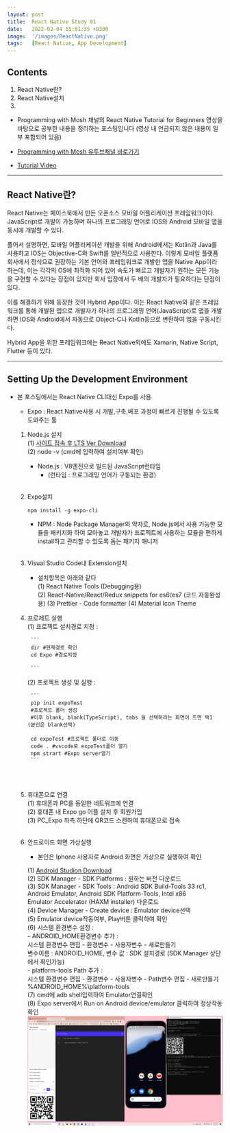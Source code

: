 ```yaml
---
layout: post
title:  React Native Study 01
date:   2022-02-04 15:01:35 +0300
image:  '/images/ReactNative.png'
tags:   [React Native, App Development]
---
```


## Contents <br/>
1. React Native란?<br/>
2. React Native설치<br/>
3. 


* Programming with Mosh 채널의 React Native Tutorial for Beginners 영상을 바탕으로 공부한 내용을 정리하는 포스팅입니다 (영상 내 언급되지 않은 내용이 일부 포함되어 있음)

* [Programming with Mosh 유투브채널 바로가기](https://www.youtube.com/watch?v=0-S5a0eXPoc&t=790s)

* [Tutorial Video](https://www.youtube.com/watch?v=0-S5a0eXPoc&t=790s)

___

## React Native란?<br/>
React Native는 페이스북에서 만든 오픈소스 모바일 어플리케이션 프레임워크이다. JavaScript로 개발이 가능하며 하나의 프로그래밍 언어로 IOS와 Android 모바일 앱을 동시에 개발할 수 있다.<br/>

풀어서 설명하면, 모바일 어플리케이션 개발을 위해 Android에서는 Kotlin과 Java를 사용하고 IOS는 Objective-C와 Swift를 일반적으로 사용한다. 이렇게 모바일 플랫폼 회사에서 정식으로 권장하는 기본 언어와 프레임워크로 개발한 앱을 Native App이라 하는데, 이는 각각의 OS에 최적화 되어 있어 속도가 빠르고 개발자가 원하는 모든 기능을 구현할 수 있다는 장점이 있지만 회사 입장에서 두 배의 개발자가 필요하다는 단점이 있다. <br/>

이를 해결하기 위해 등장한 것이 Hybrid App이다. 이는 React Native와 같은 프레임워크를 통해 개발된 앱으로 개발자가 하나의 프로그래밍 언어(JavaScript)로 앱을 개발하면 IOS와 Android에서 자동으로 Object-C나 Kotlin등으로 변환하여 앱을 구동시킨다. <br/>

Hybrid App을 위한 프레임워크에는 React Native외에도 Xamarin, Native Script, Flutter 등이 있다.

___

## Setting Up the Development Environment<br/>
- 본 포스팅에서는 React Native CLI대신 Expo를 사용 <br/>

    * Expo :  React Native사용 시 개발,구축,배포 과정이 빠르게 진행될 수 있도록 도와주는 툴<br/>

    1. Node.js 설치<br/>
        (1) [사이트 접속 후 LTS Ver Download](https://nodejs.org/en/)<br/>
        (2) node -v (cmd에 입력하여 설치여부 확인)<br/>

        * Node.js : V8엔진으로 빌드된 JavaScript런타임<br/>
            * (런타임 : 프로그래밍 언어가 구동되는 환경)<br/><br/>

    2. Expo설치 <br/>

        ```
        npm install -g expo-cli
        ```

        * NPM : Node Package Manager의 약자로, Node.js에서 사용 가능한 모듈을 패키지화 하여 모아놓고 개발자가 프로젝트에 사용하는 모듈을 편하게 install하고 관리할 수 있도록 돕는 패키지 매니저<br/><br/>
    
    3. Visual Studio Code내 Extension설치<br/>
        * 설치항목은 아래와 같다<br/>
        (1) React Native Tools (Debugging용)<br/>
        (2) React-Native/React/Redux snippets for es6/es7 (코드 자동완성용)
        (3) Prettier - Code formatter
        (4) Material Icon Theme

    4. 프로제트 실행<br/>
        (1) 프로젝트 설치경로 지정 : 

            ```
            dir #현재경로 확인
            cd Expo #경로지정

            ``` 

        (2) 프로젝트 생성 및 실행 : 
        
            ```
            pip init expoTest
            #프로젝트 폴더 생성
            #이후 blank, blank(TypeScript), tabs 을 선택하라는 화면이 뜨면 택1 (본인은 blank선택)

            cd expoTest #프로젝트 폴더로 이동
            code . #vscode로 expoTest폴더 열기
            npm strart #Expo server열기
            ``` 
    <br/><br/>
    
    5. 휴대폰으로 연결<br/>
        (1) 휴대폰과 PC를 동일한 네트워크에 연결<br/>
        (2) 휴대폰 내 Expo go 어플 설치 후 회원가입<br/>
        (3) PC_Expo 좌측 하단에 QR코드 스캔하여 휴대폰으로 접속<br/><br/>


    6. 안드로이드 화면 가상실행<br/>
        * 본인은 Iphone 사용자로 Android 화면은 가상으로 실행하여 확인<br/>

        (1) [Android Studion Download](https://developer.android.com/studio?gclid=Cj0KCQiA0p2QBhDvARIsAACSOOMW9pVBHxCyXdLhzdMIvCRSPOleHFa4Wj3sUoD3zzRYkq4Ot4QOezcaAgZZEALw_wcB&gclsrc=aw.ds)<br/>
        (2) SDK Manager - SDK Platforms : 원하는 버전 다운로드<br/>
        (3) SDK Manager - SDK Tools : Android SDK Build-Tools 33 rc1, Android Emulator, Android SDK Platform-Tools, Intel x86 <br/>Emulator Accelerator (HAXM installer) 다운로드<br/>
        (4) Device Manager - Create device : Emulator device선택<br/>
        (5) Emulator device작동여부, Play버튼 클릭하여 확인<br/>
        (6) 시스템 환경변수 설정 : <br/>
            - ANDROID_HOME환경변수 추가 : <br/>
                시스템 환경변수 편집 - 환경변수 - 사용자변수 - 새로만들기<br/>
                변수이름 : ANDROID_HOME, 변수 값 : SDK 설치경로 (SDK Manager 상단에서 확인가능)<br/>
            - platform-tools Path 추가 : <br/>
                시스템 환경변수 편집 - 환경변수 - 사용자변수 - Path변수 편집 - 새로만들기<br/>
                %ANDROID_HOME%\platform-tools<br/>
        (7) cmd에 adb shell입력하여 Emulator연결확인<br/>
        (8) Expo server에서 Run on Android device/emulator 클릭하여 정상작동 확인<br/>
        <img src="/images/Posting/ReactNative/01.png" alt="Project"><br/>

            




        
            
